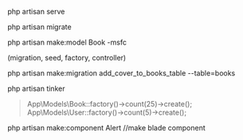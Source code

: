php artisan serve

php artisan migrate

php artisan make:model Book -msfc

(migration, seed, factory, controller)

php artisan make:migration add_cover_to_books_table --table=books

php artisan tinker
> App\Models\Book::factory()->count(25)->create();
> App\Models\User::factory()->count(5)->create();


php artisan make:component Alert //make blade component
